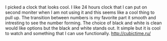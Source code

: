 I picked a clock that looks cool.
I like 24 hours clock that I can put on second moniter when I am not using it and this seems like a cool thing to pull up. 
The transition between numbers is my favorite part it smooth and intresting to see the number forming.
The choice of black and white is clean would like options but the black and white stands out.
It simple but it is cool to watch and something that I can use functionally.
http://cubictime.ru/